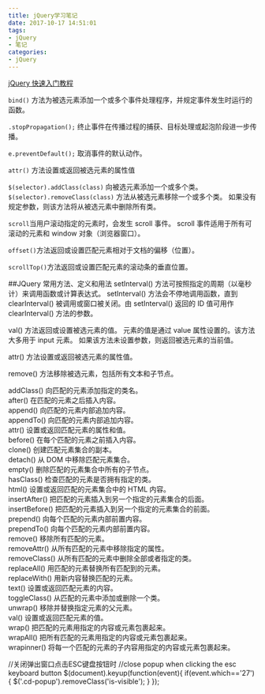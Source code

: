 ```yaml
---
title: jQuery学习笔记 
date: 2017-10-17 14:51:01
tags:
- jQuery 
- 笔记
categories: 
- jQuery 
---
```



[jQuery 快速入门教程](http://www.365mini.com/page/jquery-quickstart.htm)

`bind()` 方法为被选元素添加一个或多个事件处理程序，并规定事件发生时运行的函数。

`.stopPropagation();`
终止事件在传播过程的捕获、目标处理或起泡阶段进一步传播。

`e.preventDefault();`
取消事件的默认动作。

`attr()` 方法设置或返回被选元素的属性值

`$(selector).addClass(class)`
向被选元素添加一个或多个类。
`$(selector).removeClass(class)`
方法从被选元素移除一个或多个类。
如果没有规定参数，则该方法将从被选元素中删除所有类。

`scroll`当用户滚动指定的元素时，会发生 scroll 事件。
scroll 事件适用于所有可滚动的元素和 window 对象（浏览器窗口）。

`offset()`方法返回或设置匹配元素相对于文档的偏移（位置）。

`scrollTop()`方法返回或设置匹配元素的滚动条的垂直位置。

##JQuery 常用方法、定义和用法
setInterval() 方法可按照指定的周期（以毫秒计）来调用函数或计算表达式。
setInterval() 方法会不停地调用函数，直到 clearInterval() 被调用或窗口被关闭。由 setInterval() 返回的 ID 值可用作 clearInterval() 方法的参数。

val() 方法返回或设置被选元素的值。
元素的值是通过 value 属性设置的。该方法大多用于 input 元素。
如果该方法未设置参数，则返回被选元素的当前值。

attr() 方法设置或返回被选元素的属性值。

remove() 方法移除被选元素，包括所有文本和子节点。

addClass()  向匹配的元素添加指定的类名。  
after()  在匹配的元素之后插入内容。  
append()  向匹配的元素内部追加内容。  
appendTo()  向匹配的元素内部追加内容。  
attr()  设置或返回匹配元素的属性和值。  
before()  在每个匹配的元素之前插入内容。  
clone()  创建匹配元素集合的副本。  
detach()  从 DOM 中移除匹配元素集合。  
empty()  删除匹配的元素集合中所有的子节点。  
hasClass()  检查匹配的元素是否拥有指定的类。  
html()  设置或返回匹配的元素集合中的 HTML 内容。  
insertAfter()  把匹配的元素插入到另一个指定的元素集合的后面。  
insertBefore()  把匹配的元素插入到另一个指定的元素集合的前面。  
prepend()  向每个匹配的元素内部前置内容。  
prependTo()  向每个匹配的元素内部前置内容。  
remove()  移除所有匹配的元素。  
removeAttr()  从所有匹配的元素中移除指定的属性。  
removeClass()  从所有匹配的元素中删除全部或者指定的类。  
replaceAll()  用匹配的元素替换所有匹配到的元素。  
replaceWith()  用新内容替换匹配的元素。  
text()  设置或返回匹配元素的内容。  
toggleClass()  从匹配的元素中添加或删除一个类。  
unwrap()  移除并替换指定元素的父元素。  
val()  设置或返回匹配元素的值。  
wrap()  把匹配的元素用指定的内容或元素包裹起来。  
wrapAll()  把所有匹配的元素用指定的内容或元素包裹起来。  
wrapinner()  将每一个匹配的元素的子内容用指定的内容或元素包裹起来。 

//关闭弹出窗口点击ESC键盘按钮时
//close popup when clicking the esc keyboard button
    $(document).keyup(function(event){
        if(event.which=='27'){
            $('.cd-popup').removeClass('is-visible');
        }
    });
